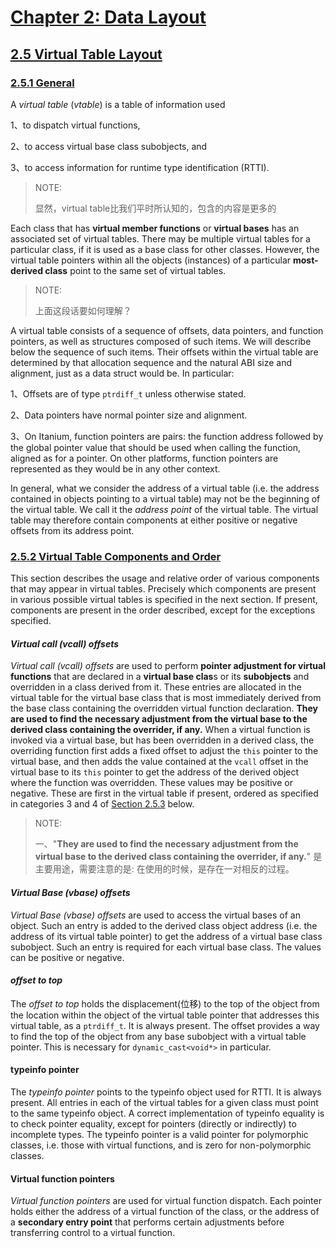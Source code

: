 # [Chapter 2: Data Layout](https://itanium-cxx-abi.github.io/cxx-abi/abi.html#layout)



## [2.5 Virtual Table Layout](https://itanium-cxx-abi.github.io/cxx-abi/abi.html#vtable)

### [2.5.1 General](https://itanium-cxx-abi.github.io/cxx-abi/abi.html#vtable-general)

A *virtual table* (*vtable*) is a table of information used 

1、to dispatch virtual functions, 

2、to access virtual base class subobjects, and 

3、to access information for runtime type identification (RTTI). 

> NOTE: 
>
> 显然，virtual table比我们平时所认知的，包含的内容是更多的

Each class that has **virtual member functions** or **virtual bases** has an associated set of virtual tables. There may be multiple virtual tables for a particular class, if it is used as a base class for other classes. However, the virtual table pointers within all the objects (instances) of a particular **most-derived class** point to the same set of virtual tables.

> NOTE: 
>
> 上面这段话要如何理解？

A virtual table consists of a sequence of offsets, data pointers, and function pointers, as well as structures composed of such items. We will describe below the sequence of such items. Their offsets within the virtual table are determined by that allocation sequence and the natural ABI size and alignment, just as a data struct would be. In particular:

1、Offsets are of type `ptrdiff_t` unless otherwise stated.

2、Data pointers have normal pointer size and alignment.

3、On Itanium, function pointers are pairs: the function address followed by the global pointer value that should be used when calling the function, aligned as for a pointer. On other platforms, function pointers are represented as they would be in any other context.

In general, what we consider the address of a virtual table (i.e. the address contained in objects pointing to a virtual table) may not be the beginning of the virtual table. We call it the *address point* of the virtual table. The virtual table may therefore contain components at either positive or negative offsets from its address point.

### [2.5.2 Virtual Table Components and Order](https://itanium-cxx-abi.github.io/cxx-abi/abi.html#vtable-components)

This section describes the usage and relative order of various components that may appear in virtual tables. Precisely which components are present in various possible virtual tables is specified in the next section. If present, components are present in the order described, except for the exceptions specified.

#### *Virtual call (vcall) offsets*

*Virtual call (vcall) offsets* are used to perform **pointer adjustment for virtual functions** that are declared in a **virtual base clas**s or its **subobjects** and overridden in a class derived from it. These entries are allocated in the virtual table for the virtual base class that is most immediately derived from the base class containing the overridden virtual function declaration. **They are used to find the necessary adjustment from the virtual base to the derived class containing the overrider, if any.** When a virtual function is invoked via a virtual base, but has been overridden in a derived class, the overriding function first adds a fixed offset to adjust the `this` pointer to the virtual base, and then adds the value contained at the `vcall` offset in the virtual base to its `this` pointer to get the address of the derived object where the function was overridden. These values may be positive or negative. These are first in the virtual table if present, ordered as specified in categories 3 and 4 of [Section 2.5.3](https://itanium-cxx-abi.github.io/cxx-abi/abi.html#vtable-construction) below.

> NOTE: 
>
> 一、"**They are used to find the necessary adjustment from the virtual base to the derived class containing the overrider, if any.**" 是主要用途，需要注意的是: 在使用的时候，是存在一对相反的过程。
>
> 

#### *Virtual Base (vbase) offsets* 

*Virtual Base (vbase) offsets* are used to access the virtual bases of an object. Such an entry is added to the derived class object address (i.e. the address of its virtual table pointer) to get the address of a virtual base class subobject. Such an entry is required for each virtual base class. The values can be positive or negative.

####  *offset to top*

The *offset to top* holds the displacement(位移) to the top of the object from the location within the object of the virtual table pointer that addresses this virtual table, as a `ptrdiff_t`. It is always present. The offset provides a way to find the top of the object from any base subobject with a virtual table pointer. This is necessary for `dynamic_cast<void*>` in particular.

#### typeinfo pointer

The *typeinfo pointer* points to the typeinfo object used for RTTI. It is always present. All entries in each of the virtual tables for a given class must point to the same typeinfo object. A correct implementation of typeinfo equality is to check pointer equality, except for pointers (directly or indirectly) to incomplete types. The typeinfo pointer is a valid pointer for polymorphic classes, i.e. those with virtual functions, and is zero for non-polymorphic classes.

#### Virtual function pointers

*Virtual function pointers* are used for virtual function dispatch. Each pointer holds either the address of a virtual function of the class, or the address of a **secondary entry point** that performs certain adjustments before transferring control to a virtual function.
